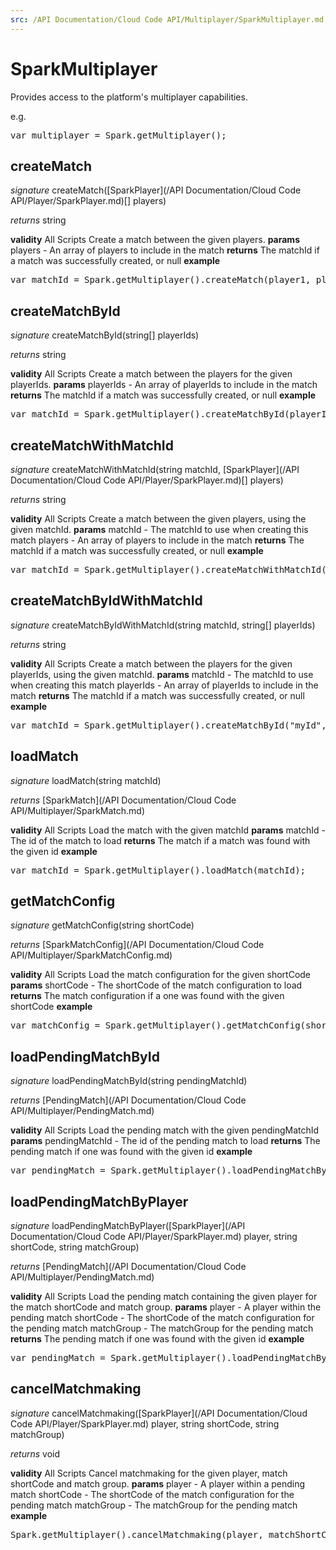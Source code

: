 ```yaml
---
src: /API Documentation/Cloud Code API/Multiplayer/SparkMultiplayer.md
---
```


# SparkMultiplayer

Provides access to the platform's multiplayer capabilities.

e.g.

<pre rel="highlighter" code-brush="js" contenteditable="false">var multiplayer = Spark.getMultiplayer();</pre>


## createMatch
_signature_ createMatch([SparkPlayer](/API Documentation/Cloud Code API/Player/SparkPlayer.md)[] players)</p>
_returns_ string</p>
<b>validity</b> All Scripts
Create a match between the given players.
<b>params</b>
players - An array of players to include in the match
<b>returns</b>
The matchId if a match was successfully created, or null
<b>example</b>
<pre rel="highlighter" code-brush="js" contenteditable="false">var matchId = Spark.getMultiplayer().createMatch(player1, player2);</pre>

## createMatchById
_signature_ createMatchById(string[] playerIds)</p>
_returns_ string</p>
<b>validity</b> All Scripts
Create a match between the players for the given playerIds.
<b>params</b>
playerIds - An array of playerIds to include in the match
<b>returns</b>
The matchId if a match was successfully created, or null
<b>example</b>
<pre rel="highlighter" code-brush="js" contenteditable="false">var matchId = Spark.getMultiplayer().createMatchById(playerId1, playerId2);</pre>

## createMatchWithMatchId
_signature_ createMatchWithMatchId(string matchId, [SparkPlayer](/API Documentation/Cloud Code API/Player/SparkPlayer.md)[] players)</p>
_returns_ string</p>
<b>validity</b> All Scripts
Create a match between the given players, using the given matchId.
<b>params</b>
matchId - The matchId to use when creating this match
players - An array of players to include in the match
<b>returns</b>
The matchId if a match was successfully created, or null
<b>example</b>
<pre rel="highlighter" code-brush="js" contenteditable="false">var matchId = Spark.getMultiplayer().createMatchWithMatchId("myId", player1, player2);</pre>

## createMatchByIdWithMatchId
_signature_ createMatchByIdWithMatchId(string matchId, string[] playerIds)</p>
_returns_ string</p>
<b>validity</b> All Scripts
Create a match between the players for the given playerIds, using the given matchId.
<b>params</b>
matchId - The matchId to use when creating this match
playerIds - An array of playerIds to include in the match
<b>returns</b>
The matchId if a match was successfully created, or null
<b>example</b>
<pre rel="highlighter" code-brush="js" contenteditable="false">var matchId = Spark.getMultiplayer().createMatchById("myId", playerId1, playerId2);</pre>

## loadMatch
_signature_ loadMatch(string matchId)</p>
_returns_ [SparkMatch](/API Documentation/Cloud Code API/Multiplayer/SparkMatch.md)</p>
<b>validity</b> All Scripts
Load the match with the given matchId
<b>params</b>
matchId - The id of the match to load
<b>returns</b>
The match if a match was found with the given id
<b>example</b>
<pre rel="highlighter" code-brush="js" contenteditable="false">var matchId = Spark.getMultiplayer().loadMatch(matchId);</pre>

## getMatchConfig
_signature_ getMatchConfig(string shortCode)</p>
_returns_ [SparkMatchConfig](/API Documentation/Cloud Code API/Multiplayer/SparkMatchConfig.md)</p>
<b>validity</b> All Scripts
Load the match configuration for the given shortCode
<b>params</b>
shortCode - The shortCode of the match configuration to load
<b>returns</b>
The match configuration if a one was found with the given shortCode
<b>example</b>
<pre rel="highlighter" code-brush="js" contenteditable="false">var matchConfig = Spark.getMultiplayer().getMatchConfig(shortCode);</pre>

## loadPendingMatchById
_signature_ loadPendingMatchById(string pendingMatchId)</p>
_returns_ [PendingMatch](/API Documentation/Cloud Code API/Multiplayer/PendingMatch.md)</p>
<b>validity</b> All Scripts
Load the pending match with the given pendingMatchId
<b>params</b>
pendingMatchId - The id of the pending match to load
<b>returns</b>
The pending match if one was found with the given id
<b>example</b>
<pre rel="highlighter" code-brush="js" contenteditable="false">var pendingMatch = Spark.getMultiplayer().loadPendingMatchById(pendingMatchId);</pre>

## loadPendingMatchByPlayer
_signature_ loadPendingMatchByPlayer([SparkPlayer](/API Documentation/Cloud Code API/Player/SparkPlayer.md) player, string shortCode, string matchGroup)</p>
_returns_ [PendingMatch](/API Documentation/Cloud Code API/Multiplayer/PendingMatch.md)</p>
<b>validity</b> All Scripts
Load the pending match containing the given player for the match shortCode and match group.
<b>params</b>
player - A player within the pending match
shortCode - The shortCode of the match configuration for the pending match
matchGroup - The matchGroup for the pending match
<b>returns</b>
The pending match if one was found with the given id
<b>example</b>
<pre rel="highlighter" code-brush="js" contenteditable="false">var pendingMatch = Spark.getMultiplayer().loadPendingMatchByPlayer(player, matchShortCode, matchGroup);</pre>

## cancelMatchmaking
_signature_ cancelMatchmaking([SparkPlayer](/API Documentation/Cloud Code API/Player/SparkPlayer.md) player, string shortCode, string matchGroup)</p>
_returns_ void</p>
<b>validity</b> All Scripts
Cancel matchmaking for the given player, match shortCode and match group.
<b>params</b>
player - A player within a pending match
shortCode - The shortCode of the match configuration for the pending match
matchGroup - The matchGroup for the pending match
<b>example</b>
<pre rel="highlighter" code-brush="js" contenteditable="false">Spark.getMultiplayer().cancelMatchmaking(player, matchShortCode, matchGroup);</pre>

